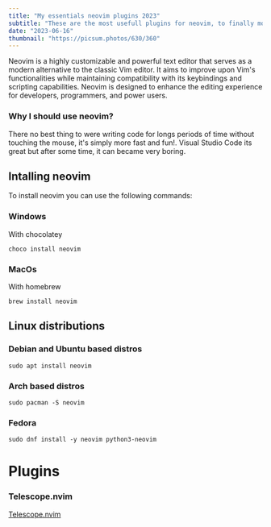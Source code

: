 ```yaml
---
title: "My essentials neovim plugins 2023"
subtitle: "These are the most usefull plugins for neovim, to finally move out from vscode."
date: "2023-06-16"
thumbnail: "https://picsum.photos/630/360"
---
```


Neovim is a highly customizable and powerful text editor that serves as a modern alternative to the classic Vim editor.
It aims to improve upon Vim's functionalities while maintaining compatibility with its keybindings and scripting capabilities.
Neovim is designed to enhance the editing experience for developers, programmers, and power users.  

### Why I should use neovim?

There no best thing to were writing code for longs periods of time without touching the mouse, it's simply more fast and fun!.
Visual Studio Code its great but after some time, it can became very boring.

## Intalling neovim

To install neovim you can use the following commands:

### Windows

With chocolatey

```
choco install neovim
```

### MacOs

With homebrew

```
brew install neovim
```

## Linux distributions

### Debian and Ubuntu based distros

```
sudo apt install neovim
```
### Arch based distros

```
sudo pacman -S neovim 
```
### Fedora

```
sudo dnf install -y neovim python3-neovim
```

# Plugins

### Telescope.nvim

[ Telescope.nvim ]('https://github.com/nvim-telescope/telescope.nvim')





